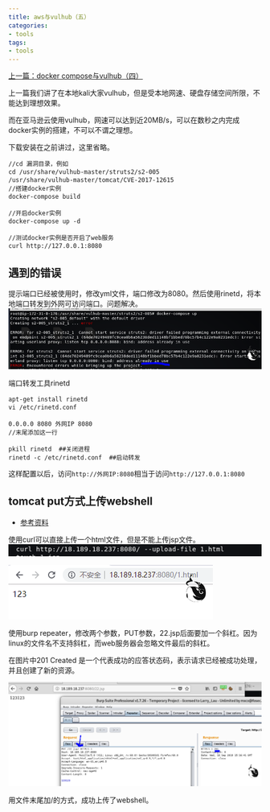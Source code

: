 ```yaml
---
title: aws与vulhub（五）
categories:
- tools
tags:
- tools
---
```


[上一篇：docker compose与vulhub（四）](https://whale3070.github.io/tools/2019/08/25/06-x/)

上一篇我们讲了在本地kali大家vulhub，但是受本地网速、硬盘存储空间所限，不能达到理想效果。

而在亚马逊云使用vulhub，网速可以达到近20MB/s，可以在数秒之内完成docker实例的搭建，不可以不谓之理想。

下载安装在之前讲过，这里省略。

```
//cd 漏洞目录，例如
cd /usr/share/vulhub-master/struts2/s2-005
/usr/share/vulhub-master/tomcat/CVE-2017-12615
//搭建docker实例
docker-compose build

//开启docker实例
docker-compose up -d

//测试docker实例是否开启了web服务
curl http://127.0.0.1:8080
```
## 遇到的错误
提示端口已经被使用时，修改yml文件，端口修改为8080。然后使用rinetd，将本地端口转发到外网可访问端口。问题解决。
![11](https://raw.githubusercontent.com/Whale3070/Whale3070.github.io/master/images/09-18-11/11.PNG)

端口转发工具rinetd

```
apt-get install rinetd
vi /etc/rinetd.conf

0.0.0.0 8080 外网IP 8080
//末尾添加这一行

pkill rinetd  ##关闭进程
rinetd -c /etc/rinetd.conf  ##启动转发
```
这样配置以后，访问`http://外网IP:8080`相当于访问`http://127.0.0.1:8080`

## tomcat put方式上传webshell
- [参考资料](https://github.com/vulhub/vulhub/tree/master/tomcat/CVE-2017-12615)

使用curl可以直接上传一个html文件，但是不能上传jsp文件。
![12](https://raw.githubusercontent.com/Whale3070/Whale3070.github.io/master/images/09-18-11/12.PNG)

![13](https://raw.githubusercontent.com/Whale3070/Whale3070.github.io/master/images/09-18-11/13.PNG)

使用burp repeater，修改两个参数，PUT参数，22.jsp后面要加一个斜杠。因为linux的文件名不支持斜杠，而web服务器会忽略文件最后的斜杠。

在图片中201 Created 是一个代表成功的应答状态码，表示请求已经被成功处理，并且创建了新的资源。

![14](https://raw.githubusercontent.com/Whale3070/Whale3070.github.io/master/images/09-18-11/14.PNG)

用文件末尾加/的方式，成功上传了webshell。